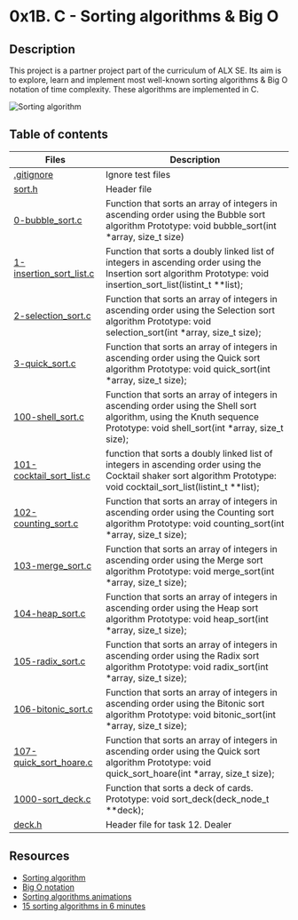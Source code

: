 # 0x1B. C - Sorting algorithms & Big O

## Description

This project is a partner project part of the curriculum of ALX SE. Its aim is to explore, learn and implement most well-known sorting algorithms & Big O notation of time complexity. These algorithms are implemented in C.

![Sorting algorithm](https://s3.amazonaws.com/intranet-projects-files/holbertonschool-low_level_programming/248/willy-wonka.png)

## Table of contents

Files | Description
----------- | -----------
[.gitignore](./.gitignore) | Ignore test files
[sort.h](./sort.h) | Header file
[0-bubble_sort.c](./0-bubble_sort.c) | Function that sorts an array of integers in ascending order using the Bubble sort algorithm Prototype: void bubble_sort(int *array, size_t size)
[1-insertion_sort_list.c](./1-insertion_sort_list.c) | Function that sorts a doubly linked list of integers in ascending order using the Insertion sort algorithm Prototype: void insertion_sort_list(listint_t **list);
[2-selection_sort.c](./2-selection_sort.c) | Function that sorts an array of integers in ascending order using the Selection sort algorithm Prototype: void selection_sort(int *array, size_t size);
[3-quick_sort.c](./3-quick_sort.c) | Function that sorts an array of integers in ascending order using the Quick sort algorithm Prototype: void quick_sort(int *array, size_t size);
[100-shell_sort.c](./100-shell_sort.c) | Function that sorts an array of integers in ascending order using the Shell sort algorithm, using the Knuth sequence Prototype: void shell_sort(int *array, size_t size);
[101-cocktail_sort_list.c](./101-cocktail_sort_list.c) | function that sorts a doubly linked list of integers in ascending order using the Cocktail shaker sort algorithm Prototype: void cocktail_sort_list(listint_t **list);
[102-counting_sort.c](./102-counting_sort.c) | Function that sorts an array of integers in ascending order using the Counting sort algorithm Prototype: void counting_sort(int *array, size_t size);
[103-merge_sort.c](./103-merge_sort.c) | Function that sorts an array of integers in ascending order using the Merge sort algorithm Prototype: void merge_sort(int *array, size_t size);
[104-heap_sort.c](./104-heap_sort.c) | Function that sorts an array of integers in ascending order using the Heap sort algorithm Prototype: void heap_sort(int *array, size_t size);
[105-radix_sort.c](./105-radix_sort.c) | Function that sorts an array of integers in ascending order using the Radix sort algorithm Prototype: void radix_sort(int *array, size_t size);
[106-bitonic_sort.c](./106-bitonic_sort.c) | Function that sorts an array of integers in ascending order using the Bitonic sort algorithm Prototype: void bitonic_sort(int *array, size_t size);
[107-quick_sort_hoare.c](./107-quick_sort_hoare.c) | Function that sorts an array of integers in ascending order using the Quick sort algorithm Prototype: void quick_sort_hoare(int *array, size_t size);
[1000-sort_deck.c](./1000-sort_deck.c) | Function that sorts a deck of cards. Prototype: void sort_deck(deck_node_t **deck);
[deck.h](./deck.h) | Header file for task 12. Dealer


## Resources
- [Sorting algorithm](https://en.wikipedia.org/wiki/Sorting_algorithm)
- [Big O notation](https://stackoverflow.com/questions/487258/what-is-a-plain-english-explanation-of-big-o-notation)
- [Sorting algorithms animations](https://www.toptal.com/developers/sorting-algorithms)
- [15 sorting algorithms in 6 minutes](https://www.youtube.com/watch?v=kPRA0W1kECg)

